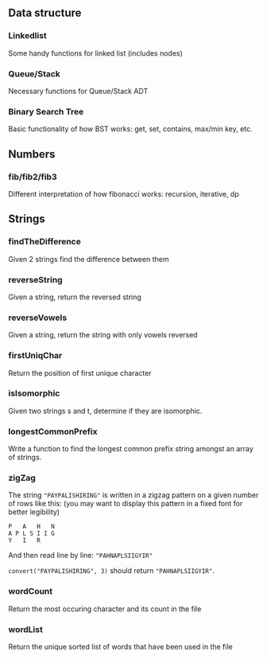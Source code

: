 ## Data structure

### Linkedlist
Some handy functions for linked list (includes nodes)

### Queue/Stack
Necessary functions for Queue/Stack ADT

### Binary Search Tree
Basic functionality of how BST works: get, set, contains, max/min key, etc.

## Numbers
### fib/fib2/fib3
Different interpretation of how fibonacci works: recursion, iterative, dp

## Strings
### findTheDifference
Given 2 strings find the difference between them

### reverseString
Given a string, return the reversed string

### reverseVowels
Given a string, return the string with only vowels reversed

### firstUniqChar
Return the position of first unique character

### isIsomorphic
Given two strings s and t, determine if they are isomorphic.

### longestCommonPrefix
Write a function to find the longest common prefix string amongst an array of strings.

### zigZag
The string `"PAYPALISHIRING"` is written in a zigzag pattern on a given number of rows like this: (you may want to display this pattern in a fixed font for better legibility)

```
P   A   H   N
A P L S I I G
Y   I   R
```

And then read line by line: `"PAHNAPLSIIGYIR"`

`convert("PAYPALISHIRING", 3)` should return `"PAHNAPLSIIGYIR"`.

### wordCount
Return the most occuring character and its count in the file

### wordList
Return the unique sorted list of words that have been used in the file
